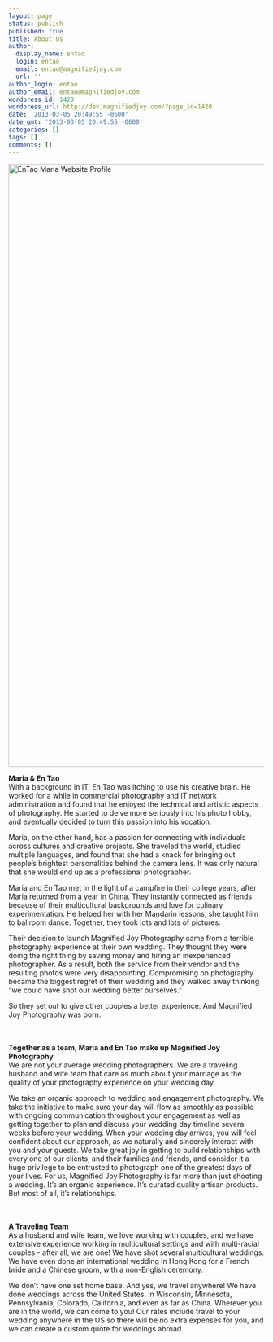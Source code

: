 ```yaml
---
layout: page
status: publish
published: true
title: About Us
author:
  display_name: entao
  login: entao
  email: entao@magnifiedjoy.com
  url: ''
author_login: entao
author_email: entao@magnifiedjoy.com
wordpress_id: 1420
wordpress_url: http://dev.magnifiedjoy.com/?page_id=1420
date: '2013-03-05 20:49:55 -0600'
date_gmt: '2013-03-05 20:49:55 -0600'
categories: []
tags: []
comments: []
---
```

<p><img src="http://weddings.magnifiedjoy.com/wp-content/uploads/2013/03/EnTao-Maria-Website-Profile.jpg" alt="EnTao Maria Website Profile" width="1500" height="1184" class="alignnone size-full wp-image-5100" /></p>
<p><strong>Maria & En Tao</strong><br />
With a background in IT, En Tao was itching to use his creative brain. He worked for a while in commercial photography and IT network administration and found that he enjoyed the technical and artistic aspects of photography. He started to delve more seriously into his photo hobby, and eventually decided to turn this passion into his vocation. </p>
<p>Maria, on the other hand, has a passion for connecting with individuals across cultures and creative projects. She traveled the world, studied multiple languages, and found that she had a knack for bringing out people’s brightest personalities behind the camera lens. It was only natural that she would end up as a professional photographer.  </p>
<p>Maria and En Tao met in the light of a campfire in their college years, after Maria returned from a year in China. They instantly connected as friends because of their multicultural backgrounds and love for culinary experimentation. He helped her with her Mandarin lessons, she taught him to ballroom dance. Together, they took lots and lots of pictures. </p>
<p>Their decision to launch Magnified Joy Photography came from a terrible photography experience at their own wedding. They thought they were doing the right thing by saving money and hiring an inexperienced photographer. As a result, both the service from their vendor and the resulting photos were very disappointing. Compromising on photography became the biggest regret of their wedding and they walked away thinking “we could have shot our wedding better ourselves.” </p>
<p>So they set out to give other couples a better experience. And Magnified Joy Photography was born. </p>
<p><br/><br />
<strong>Together as a team, Maria and En Tao make up Magnified Joy Photography. </strong><br />
We are not your average wedding photographers. We are a traveling husband and wife team that care as much about your marriage as the quality of your photography experience on your wedding day. </p>
<p>We take an organic approach to wedding and engagement photography. We take the initiative to make sure your day will flow as smoothly as possible with ongoing communication throughout your engagement as well as getting together to plan and discuss your wedding day timeline several weeks before your wedding. When your wedding day arrives, you will feel confident about our approach, as we naturally and sincerely interact with you and your guests. We take great joy in getting to build relationships with every one of our clients, and their families and friends, and consider it a huge privilege to be entrusted to photograph one of the greatest days of your lives. For us, Magnified Joy Photography is far more than just shooting a wedding. It’s an organic experience. It’s curated quality artisan products. But most of all, it’s relationships. </p>
<p><br/><br />
<strong>A Traveling Team</strong><br />
As a husband and wife team, we love working with couples, and we have extensive experience working in multicultural settings and with multi-racial couples - after all, we are one! We have shot several multicultural weddings. We have even done an international wedding in Hong Kong for a French bride and a Chinese groom, with a non-English ceremony.</p>
<p>We don’t have one set home base. And yes, we travel anywhere! We have done weddings across the United States, in Wisconsin, Minnesota, Pennsylvania, Colorado, California, and even as far as China. Wherever you are in the world, we can come to you! Our rates include travel to your wedding anywhere in the US so there will be no extra expenses for you, and we can create a custom quote for weddings abroad. </p>
